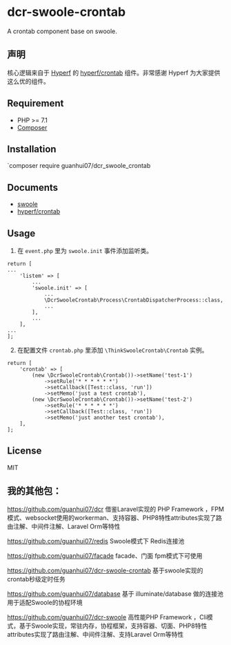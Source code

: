 # dcr-swoole-crontab
A crontab component base on swoole.

## 声明
核心逻辑来自于 [Hyperf](https://hyperf.io) 的 [hyperf/crontab](https://github.com/hyperf/crontab) 组件。非常感谢 Hyperf 为大家提供这么优的组件。


## Requirement
- PHP >= 7.1
- [Composer](https://getcomposer.org/)

## Installation
`composer require  guanhui07/dcr_swoole_crontab

## Documents
- [swoole](https://wiki.swoole.com/#/)
- [hyperf/crontab](https://hyperf.wiki/2.0/#/zh-cn/crontab?id=%e5%ae%9a%e6%97%b6%e4%bb%bb%e5%8a%a1)

## Usage

1. 在 `event.php` 里为 `swoole.init` 事件添加监听类。
```
return [
...
    'listem' => [
        ...
        'swoole.init' => [
            ...
            \DcrSwooleCrontab\Process\CrontabDispatcherProcess::class,
            ...
        ],
        ...
    ],
...
];
```

2. 在配置文件 `crontab.php` 里添加 `\ThinkSwooleCrontab\Crontab` 实例。
```
return [
    'crontab' => [
        (new \DcrSwooleCrontab\Crontab())->setName('test-1')
            ->setRule('* * * * * *')
            ->setCallback([Test::class, 'run'])
            ->setMemo('just a test crontab'),
        (new \DcrSwooleCrontab\Crontab())->setName('test-2')
            ->setRule('* * * * * *')
            ->setCallback([Test::class, 'run'])
            ->setMemo('just another test crontab'),
    ],
];
```

## License
MIT

## 我的其他包：
https://github.com/guanhui07/dcr  借鉴Laravel实现的 PHP Framework ，FPM模式、websocket使用的workerman、支持容器、PHP8特性attributes实现了路由注解、中间件注解、Laravel Orm等特性

https://github.com/guanhui07/redis Swoole模式下 Redis连接池

https://github.com/guanhui07/facade  facade、门面 fpm模式下可使用

https://github.com/guanhui07/dcr-swoole-crontab 基于swoole实现的crontab秒级定时任务

https://github.com/guanhui07/database  基于 illuminate/database 做的连接池用于适配Swoole的协程环境

https://github.com/guanhui07/dcr-swoole  高性能PHP Framework ，Cli模式，基于Swoole实现，常驻内存，协程框架，支持容器、切面、PHP8特性attributes实现了路由注解、中间件注解、支持Laravel Orm等特性


